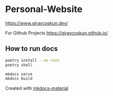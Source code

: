 # Personal-Website

<https://www.giraycoskun.dev/>

For Github Projects <https://giraycoskun.github.io/>

## How to run docs

```bash
poetry install --no-root
poetry shell
```

```bash
mkdocs serve
mkdocs build
```

Created with [mkdocs-material](https://squidfunk.github.io/mkdocs-material/)
